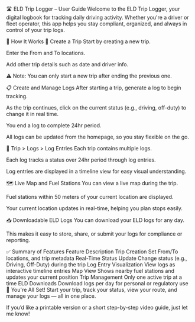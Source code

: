 
🛣️ ELD Trip Logger – User Guide
Welcome to the ELD Trip Logger, your digital logbook for tracking daily driving activity. Whether you're a driver or fleet operator, this app helps you stay compliant, organized, and always in control of your trip logs.

🧭 How It Works
🚗 Create a Trip
Start by creating a new trip.

Enter the From and To locations.

Add other trip details such as date and driver info.

⚠️ Note: You can only start a new trip after ending the previous one.

📋 Create and Manage Logs
After starting a trip, generate a log to begin tracking.

As the trip continues, click on the current status (e.g., driving, off-duty) to change it in real time.

You end a log to complete 24hr period.

All logs can be updated from the homepage, so you stay flexible on the go.

🔁 Trip > Logs > Log Entries
Each trip contains multiple logs.

Each log tracks a status over 24hr period through log entries.

Log entries are displayed in a timeline view for easy visual understanding.

🗺️ Live Map and Fuel Stations
You can view a live map during the trip.

Fuel stations within 50 meters of your current location are displayed.

Your current location updates in real-time, helping you plan stops easily.

📥 Downloadable ELD Logs
You can download your ELD logs for any day.

This makes it easy to store, share, or submit your logs for compliance or reporting.

✅ Summary of Features
Feature	Description
Trip Creation	Set From/To locations, and trip metadata
Real-Time Status Update	Change status (e.g., Driving, Off-Duty) during the trip
Log Entry Visualization	View logs as interactive timeline entries
Map View	Shows nearby fuel stations and updates your current position
Trip Management	Only one active trip at a time
ELD Downloads	Download logs per day for personal or regulatory use
🤝 You're All Set!
Start your trip, track your status, view your route, and manage your logs — all in one place.

If you’d like a printable version or a short step-by-step video guide, just let me know!